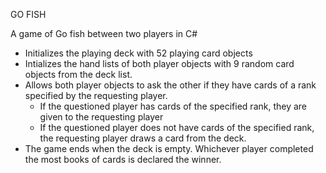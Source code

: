 GO FISH

A game of Go fish between two players in C#

- Initializes the playing deck with 52 playing card objects
- Intializes the hand lists of both player objects with 9 random card objects from the deck list.
- Allows both player objects to ask the other if they have cards of a rank specified by the requesting player.
  - If the questioned player has cards of the specified rank, they are given to the requesting player
  - If the questioned player does not have cards of the specified rank, the requesting player 
    draws a card from the deck.
- The game ends when the deck is empty. Whichever player completed the most books 
  of cards is declared the winner.
